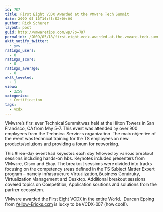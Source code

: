 ```yaml
---
id: 787
title: First Eight VCDX Awarded at the VMware Tech Summit
date: 2009-05-18T16:45:52+00:00
author: Rick Scherer
layout: post
guid: http://vmwaretips.com/wp/?p=787
permalink: /2009/05/18/first-eight-vcdx-awarded-at-the-vmware-tech-summit/
aktt_notify_twitter:
  - yes
ratings_users:
  - 0
ratings_score:
  - 0
ratings_average:
  - 0
aktt_tweeted:
  - 1
views:
  - 2259
categories:
  - Certification
tags:
  - vcdx
---
```

VMware&#8217;s first ever Technical Summit was held at the Hilton Towers in San Francisco, CA from May 5-7. This event was attended by over 900 employees from the Technical Services organization. The main objective of the event was technical training for the TS employees on new products/solutions and providing a forum for networking.

This three-day event had keynotes each day followed by various breakout sessions including hands-on labs. Keynotes included presenters from VMware, Cisco and Ebay. The breakout sessions were divided into tracks focusing on the competency areas defined in the TS Subject Matter Expert program &#8211; namely Infrastructure Virtualization, Business Continuity, Virtualization Management and Desktop. Additional breakout sessions covered topics on Competition, Application solutions and solutions from the partner ecosystem.

VMware awarded the First Eight VCDX in the entire World.  Duncan Epping from <a href="http://www.yellow-bricks.com" target="_blank">Yellow-Bricks.com</a> is lucky to be VCDX-007 (how cool!).

<p style="text-align: center;">
</p>